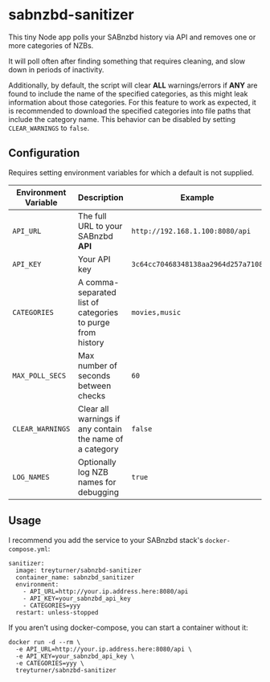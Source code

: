 # sabnzbd-sanitizer

This tiny Node app polls your SABnzbd history via API and removes one or more categories of NZBs.

It will poll often after finding something that requires cleaning, and slow down in periods of inactivity.

Additionally, by default, the script will clear **ALL** warnings/errors if **ANY** are found to include the name of the specified categories, as this might leak information about those categories. For this feature to work as expected, it is recommended to download the specified categories into file paths that include the category name. This behavior can be disabled by setting `CLEAR_WARNINGS` to `false`.

## Configuration

Requires setting environment variables for which a default is not supplied.

| Environment Variable | Description                                                | Example                            | Default    |
| -------------------- | ---------------------------------------------------------- | ---------------------------------- | ---------- |
| `API_URL`            | The full URL to your SABnzbd **API**                       | `http://192.168.1.100:8080/api`    | No default |
| `API_KEY`            | Your API key                                               | `3c64cc70468348138aa2964d257a7108` | No default |
| `CATEGORIES`         | A comma-separated list of categories to purge from history | `movies,music`                     | No default |
| `MAX_POLL_SECS`      | Max number of seconds between checks                       | `60`                               | `300`      |
| `CLEAR_WARNINGS`     | Clear all warnings if any contain the name of a category   | `false`                            | `true`     |
| `LOG_NAMES`          | Optionally log NZB names for debugging                     | `true`                             | `false`    |

## Usage

I recommend you add the service to your SABnzbd stack's `docker-compose.yml`:

```
sanitizer:
  image: treyturner/sabnzbd-sanitizer
  container_name: sabnzbd_sanitizer
  environment:
    - API_URL=http://your.ip.address.here:8080/api
    - API_KEY=your_sabnzbd_api_key
    - CATEGORIES=yyy
  restart: unless-stopped
```

If you aren't using docker-compose, you can start a container without it:

```
docker run -d --rm \
  -e API_URL=http://your.ip.address.here:8080/api \
  -e API_KEY=your_sabnzbd_api_key \
  -e CATEGORIES=yyy \
  treyturner/sabnzbd-sanitizer
```
